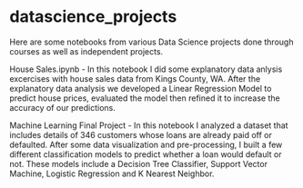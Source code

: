 # datascience_projects
Here are some notebooks from various Data Science projects done through courses as well as independent projects.

House Sales.ipynb - In this notebook I did some explanatory data anlysis excercises with house sales data from Kings County, WA.  After the explanatory data analysis we developed a Linear Regression Model to predict house prices, evaluated the model then refined it to increase the accuracy of our predictions.

Machine Learning Final Project - In this notebook I analyzed a dataset that includes details of 346 customers whose loans are already paid off or defaulted. After some data visualization and pre-processing, I built a few different classification models to predict whether a loan would default or not.  These models include a Decision Tree Classifier, Support Vector Machine, Logistic Regression and K Nearest Neighbor.
